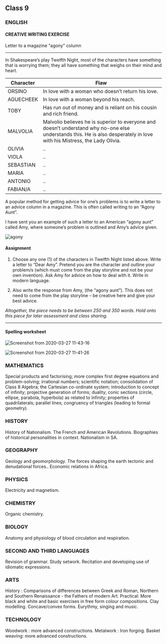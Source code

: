 ## Class 9


### ENGLISH

#### CREATIVE WRITING EXERCISE 
Letter to a magazine “agony” column
___

In Shakespeare’s play Twelfth Night, most of the characters have something that is worrying them; they all have something that weighs on their mind and heart. 


| Character | Flaw |
| --- | --- |
| ORSINO | In love with a woman who doesn’t return his love. |
| AGUECHEEK | In love with a woman beyond his reach.|
| TOBY | Has run out of money and is reliant on his cousin and	rich friend. |
| MALVOLIA | Malvolio believes he is superior to everyone and doesn’t understand why no-one else understands this. He is also desperately in love with his Mistress, the Lady Olivia. |
| OLIVIA | .. |
| VIOLA | .. |
| SEBASTIAN | .. |
| MARIA | .. |
| ANTONIO |.. |
| FABIAN/A | .. |


A popular method for getting advice for one’s problems is to write a letter to an advice column in a magazine. This is often called writing to an “Agony Aunt”.

I have sent you an example of such a letter to an American “agony aunt” called Amy, where someone’s problem is outlined and Amy’s advice given.

![agony](/imgs/class9/english/agony_aunt.jpg)

#### Assignment

1. Choose any one (1) of the characters in Twelfth Night listed above. Write a letter to “Dear Amy”. Pretend you are the character and outline your problem/s (which must come from the play storyline and not be your own invention). Ask Amy for advice on how to deal with it. Write in modern language.

2. Also write the response from Amy, (the “agony aunt”). This does not need to come from the play storyline – be creative here and give your best advice. 

*Altogether, the piece needs to be between 250 and 350 words. 
Hold onto this piece for later assessment and class sharing.*


___

#### Spelling worksheet

![Screenshot from 2020-03-27 11-43-16](https://user-images.githubusercontent.com/25202975/77743119-40675680-7020-11ea-8003-5c93cb8449b4.png)

![Screenshot from 2020-03-27 11-41-26](https://user-images.githubusercontent.com/25202975/77742958-fbdbbb00-701f-11ea-9de4-fcfcf341f6c3.png)



### MATHEMATICS

Special products and factorising; more complex first degree equations and problem-solving; irrational numbers; scientific notation; consolidation of Class 8 Algebra; the Cartesian co-ordinate system; introduction to concept of infinity; projective generation of forms; duality; conic sections (circle, ellipse, parabola, hyperbola) as related to infinity; properties of quadrilaterals; parallel lines; congruency of triangles (leading to formal geometry).

### HISTORY

History of Nationalism. The French and American Revolutions. Biographies of historical personalities in context. Nationalism in SA.

### GEOGRAPHY
Geology and geomorphology. The forces shaping the earth tectonic and denudational forces.. Economic relations in Africa.

### PHYSICS
Electricity and magnetism.

### CHEMISTRY
Organic chemistry.

### BIOLOGY
Anatomy and physiology of blood circulation and respiration.

### SECOND AND THIRD LANGUAGES
Revision of grammar. Study setwork. Recitation and developing use of idiomatic expressions.

### ARTS
 History : Comparisons of differences between Greek and Roman, Northern and Southern Renaissance - the Fathers of modern Art. Practical: More black and white and basic exercises in free form colour compositions. Clay modelling. Concave/convex forms. Eurythmy, singing and music.

### TECHNOLOGY
Woodwork : more advanced constructions. Metalwork : Iron forging. Basket weaving: more advanced constructions.